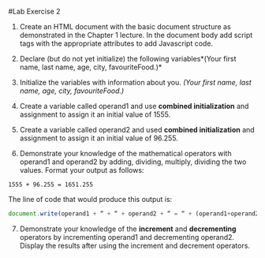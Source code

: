 #Lab Exercise 2

1. Create an HTML document with the basic document structure as demonstrated in the Chapter 1 lecture. In the document body add script tags with the appropriate attributes to add Javascript code.

2. Declare (but do not yet initialize) the following variables*(Your first name, last name, age, city, favouriteFood.)*

3. Initialize the variables with information about you. *(Your first name, last name, age, city, favouriteFood.)*

4. Create a variable called operand1 and use **combined initialization** and assignment to assign it an initial value of 1555.

5. Create a variable called operand2 and used **combined initialization** and assignment to assign it an initial value of 96.255.

6. Demonstrate your knowledge of the mathematical operators with operand1 and operand2 by adding, dividing, multiply, dividing the two values. Format your output as follows:

`1555 + 96.255 = 1651.255`

The line of code that would produce this output is:


```javascript
document.write(operand1 + “ + “ + operand2 + “ = “ + (operand1+operand2));
```

7. Demonstrate your knowledge of the **increment** and **decrementing** operators by incrementing operand1 and decrementing operand2. Display the results after using the increment and decrement operators.